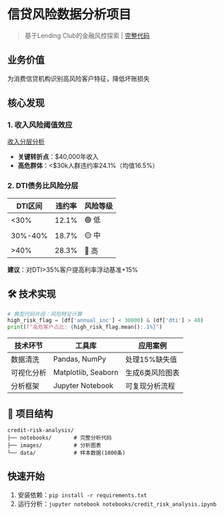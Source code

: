 # 信贷风险数据分析项目
> 基于Lending Club的金融风控探索 | [完整代码](credit-risk-analysis.ipynb)

## 业务价值
为消费信贷机构识别高风险客户特征，降低坏账损失

## 核心发现
### 1. 收入风险阈值效应
[收入分层分析](dti_default.png)
- **关键转折点**：$40,000年收入  
- **高危群体**：<$30k人群违约率24.1%（均值16.5%）

### 2. DTI债务比风险分层
| DTI区间 | 违约率 | 风险等级 |
|---------|--------|----------|
| <30%    | 12.1%  | 🟢 低     |
| 30%-40% | 18.7%  | 🟡 中     |
| >40%    | 28.3%  | 🔴 高     |

**建议**：对DTI>35%客户提高利率浮动基准+15%

## 🛠 技术实现
```python
# 典型代码片段：风险特征计算
high_risk_flag = (df['annual_inc'] < 30000) & (df['dti'] > 40)
print(f"高危客户占比: {high_risk_flag.mean():.1%}")
```

| 技术环节       | 工具库                  | 应用案例                  |
|----------------|-------------------------|---------------------------|
| 数据清洗       | Pandas, NumPy          | 处理15%缺失值             |
| 可视化分析     | Matplotlib, Seaborn    | 生成6类风险图表           |
| 分析框架       | Jupyter Notebook       | 可复现分析流程            |

## 📂 项目结构
```
credit-risk-analysis/
├── notebooks/       # 完整分析代码
├── images/          # 分析图表
└── data/            # 样本数据(1000条)
```

## 快速开始
1. 安装依赖：`pip install -r requirements.txt`
2. 运行分析：`jupyter notebook notebooks/credit_risk_analysis.ipynb`
